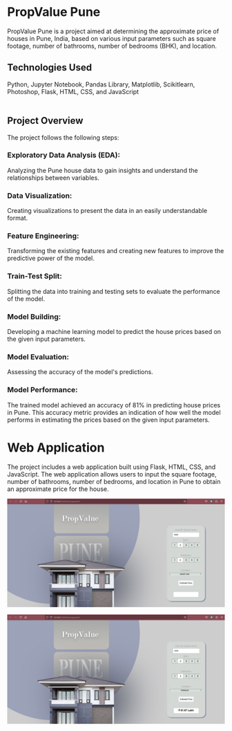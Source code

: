 # PropValue Pune
PropValue Pune is a project aimed at determining the approximate price of houses in Pune, India, based on various input parameters such as square footage, number of bathrooms, number of bedrooms (BHK), and location.
<br>
## Technologies Used
Python,
Jupyter Notebook,
Pandas Library,
Matplotlib, Scikitlearn, Photoshop, Flask, HTML, CSS, and JavaScript
<br><br>

## Project Overview
The project follows the following steps:

### Exploratory Data Analysis (EDA):
 Analyzing the Pune house data to gain insights and understand the relationships between variables.
### Data Visualization: 
Creating visualizations to present the data in an easily understandable format.
### Feature Engineering: 
Transforming the existing features and creating new features to improve the predictive power of the model.
### Train-Test Split:
 Splitting the data into training and testing sets to evaluate the performance of the model.
### Model Building:
 Developing a machine learning model to predict the house prices based on the given input parameters.
### Model Evaluation: 
Assessing the accuracy of the model's predictions.
### Model Performance:
The trained model achieved an accuracy of 81% in predicting house prices in Pune. This accuracy metric provides an indication of how well the model performs in estimating the prices based on the given input parameters.
<br>

# Web Application
The project includes a web application built using Flask, HTML, CSS, and JavaScript. The web application allows users to input the square footage, number of bathrooms, number of bedrooms, and location in Pune to obtain an approximate price for the house.

 ![Output](../web1.png)

![Output](../web2.png)







